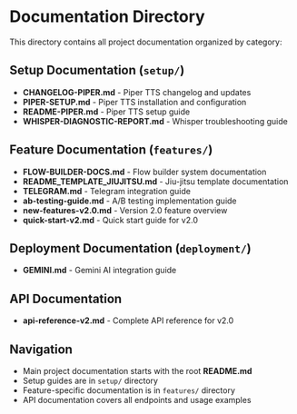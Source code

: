 # Documentation Directory

This directory contains all project documentation organized by category:

## Setup Documentation (`setup/`)
- **CHANGELOG-PIPER.md** - Piper TTS changelog and updates
- **PIPER-SETUP.md** - Piper TTS installation and configuration
- **README-PIPER.md** - Piper TTS setup guide
- **WHISPER-DIAGNOSTIC-REPORT.md** - Whisper troubleshooting guide

## Feature Documentation (`features/`)
- **FLOW-BUILDER-DOCS.md** - Flow builder system documentation
- **README_TEMPLATE_JIUJITSU.md** - Jiu-jitsu template documentation
- **TELEGRAM.md** - Telegram integration guide
- **ab-testing-guide.md** - A/B testing implementation guide
- **new-features-v2.0.md** - Version 2.0 feature overview
- **quick-start-v2.md** - Quick start guide for v2.0

## Deployment Documentation (`deployment/`)
- **GEMINI.md** - Gemini AI integration guide

## API Documentation
- **api-reference-v2.md** - Complete API reference for v2.0

## Navigation
- Main project documentation starts with the root **README.md**
- Setup guides are in `setup/` directory
- Feature-specific documentation is in `features/` directory
- API documentation covers all endpoints and usage examples